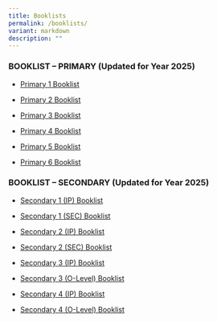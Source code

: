 ```yaml
---
title: Booklists
permalink: /booklists/
variant: markdown
description: ""
---
```

<h3>BOOKLIST – PRIMARY (Updated for Year 2025)</h3>
<ul data-tight="true" class="tight">
<li>
<p><a href="/files/SCGSP_BOOKLIST_2025_P1.pdf" rel="noopener noreferrer nofollow" target="_blank">Primary 1 Booklist</a></p>
</li>
<li>
<p><a href="/files/SCGSP_BOOKLIST_2025_P2.pdf" rel="noopener noreferrer nofollow" target="_blank">Primary 2 Booklist</a></p>
</li>
<li>
<p><a href="/files/SCGSP_BOOKLIST_2025_P3.pdf" rel="noopener noreferrer nofollow" target="_blank">Primary 3 Booklist</a></p>
</li>
<li>
<p><a href="/files/SCGSP_BOOKLIST_2025_P4.pdf" rel="noopener noreferrer nofollow" target="_blank">Primary 4 Booklist</a></p>
</li>
<li>
<p><a href="/files/SCGSP_BOOKLIST_2025_P5.pdf" rel="noopener noreferrer nofollow" target="_blank">Primary 5 Booklist</a></p>
</li>
<li>
<p><a href="/files/SCGSP_BOOKLIST_2025_P6.pdf" rel="noopener noreferrer nofollow" target="_blank">Primary 6 Booklist</a></p>
</li>
</ul>
<p></p>
<h3>BOOKLIST – SECONDARY (Updated for Year 2025)</h3>
<ul data-tight="true" class="tight">
<li>
<p><a href="/files/Booklists/2025_Booklist_S1__IP_.pdf" rel="noopener noreferrer nofollow" target="_blank">Secondary 1 (IP) Booklist</a></p>
</li>
<li>
<p><a href="/files/Booklists/2025_Booklist_S1__SEC_.pdf" rel="noopener noreferrer nofollow" target="_blank">Secondary 1 (SEC) Booklist</a></p>
</li>
<li>
<p><a href="/files/Booklists/2025_Booklist_S2__IP_.pdf" rel="noopener noreferrer nofollow" target="_blank">Secondary 2 (IP) Booklist</a>
</p>
</li>
<li>
<p><a href="/files/Booklists/2025_Booklist_S2__SEC_.pdf" rel="noopener noreferrer nofollow" target="_blank">Secondary 2 (SEC) Booklist</a>
</p>
</li>
<li>
<p><a href="/files/Booklists/2025_Booklist_S3__IP_.pdf" rel="noopener noreferrer nofollow" target="_blank">Secondary 3 (IP) Booklist</a>
</p>
</li>
<li>
<p><a href="/files/Booklists/2025_Booklist_S3__O_Level_.pdf" rel="noopener noreferrer nofollow" target="_blank">Secondary 3 (O-Level) Booklist</a>
</p>
</li>
<li>
<p><a href="/files/Booklists/2025_Booklist_S4__IP_.pdf" rel="noopener noreferrer nofollow" target="_blank">Secondary 4 (IP) Booklist</a>
</p>
</li>
<li>
<p><a href="/files/Booklists/2025_Booklist_S4__O_Level_.pdf" rel="noopener noreferrer nofollow" target="_blank">Secondary 4 (O-Level) Booklist</a>
</p>
</li>
</ul>
